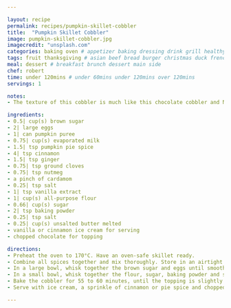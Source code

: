 ```yaml
---

layout: recipe
permalink: recipes/pumpkin-skillet-cobbler 
title:  "Pumpkin Skillet Cobbler"
image: pumpkin-skillet-cobbler.jpg 
imagecredit: "unsplash.com" 
categories: baking oven # appetizer baking dressing drink grill healthyish marinade oven pickling quick raw salad sandwich sauce snack soup
tags: fruit thanksgiving # asian beef bread burger christmas duck french fruit indian italian mexican nuts pasta pork poultry rice seafood thanksgiving vegetarian
meal: dessert # breakfast brunch dessert main side
chef: robert 
time: under 120mins # under 60mins under 120mins over 120mins
servings: 1 

notes:
- The texture of this cobbler is much like this chocolate cobbler and NOT fruit cobbler. It’s almost like a gooey pumpkin brownie or cake with a semi-crunchy cake topping.

ingredients:
- 0.5| cup(s) brown sugar
- 2| large eggs
- 1| can pumpkin puree
- 0.75| cup(s) evaporated milk
- 1.5| tsp pumpkin pie spice
- 4| tsp cinnamon
- 1.5| tsp ginger
- 0.75| tsp ground cloves
- 0.75| tsp nutmeg
- a pinch of cardamom
- 0.25| tsp salt
- 1| tsp vanilla extract
- 1| cup(s) all-purpose flour
- 0.66| cup(s) sugar
- 2| tsp baking powder
- 0.25| tsp salt
- 0.25| cup(s) unsalted butter melted
- vanilla or cinnamon ice cream for serving
- chopped chocolate for topping

directions:
- Preheat the oven to 170°C. Have an oven-safe skillet ready.
- Combine all spices together and mix thoroughly. Store in an airtight container.
- In a large bowl, whisk together the brown sugar and eggs until smooth. Stir in the pumpkin puree, milk, pie spice, salt and vanilla extract until smooth. Pour the mixture in a 10-inch oven-safe skillet.
- In a small bowl, whisk together the flour, sugar, baking powder and salt. This is your homemade “cake mix” topping! Sprinkle it evenly over the pumpkin mixture. Drizzle the melted butter over top.
- Bake the cobbler for 55 to 60 minutes, until the topping is slightly golden and set. Remove the skillet and let it sit and cool for at least 30 minutes – this dessert needs 30 minutes to “set”, otherwise, it will be somewhat gooey inside.
- Serve with ice cream, a sprinkle of cinnamon or pie spice and chopped chocolate.

--- 
```

